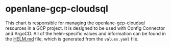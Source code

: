 # openlane-gcp-cloudsql

This chart is responsible for managing the openlane-gcp-cloudsql resources in a GCP project. It is designed to be used with Config Connector and ArgoCD. All of the helm-specific values and information can be found in the [HELM.md](HELM.md) file, which is generated from the `values.yaml` file.
